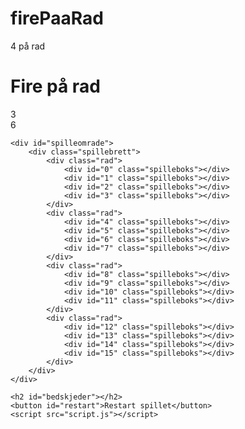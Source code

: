# firePaaRad
4 på rad
<!DOCTYPE html>
<html lang="">

<head>
    <meta charset="utf-8">
    <meta name="viewport" content="width=device-width, initial-scale=1.0">
    <title></title>
    <link rel="stylesheet" href="style.css">
</head>
<h1 id="overskrift">
    Fire på rad
</h1>

<body>
    <div id="scoreboard">
        <div class="scorepoeng">3</div>
        <div class="scorepoeng">6</div>
    </div>

    <div id="spilleomrade">
        <div class="spillebrett">
            <div class="rad">
                <div id="0" class="spilleboks"></div>
                <div id="1" class="spilleboks"></div>
                <div id="2" class="spilleboks"></div>
                <div id="3" class="spilleboks"></div>
            </div>
            <div class="rad">
                <div id="4" class="spilleboks"></div>
                <div id="5" class="spilleboks"></div>
                <div id="6" class="spilleboks"></div>
                <div id="7" class="spilleboks"></div>
            </div>
            <div class="rad">
                <div id="8" class="spilleboks"></div>
                <div id="9" class="spilleboks"></div>
                <div id="10" class="spilleboks"></div>
                <div id="11" class="spilleboks"></div>
            </div>
            <div class="rad">
                <div id="12" class="spilleboks"></div>
                <div id="13" class="spilleboks"></div>
                <div id="14" class="spilleboks"></div>
                <div id="15" class="spilleboks"></div>
            </div>
        </div>
    </div>

    <h2 id="bedskjeder"></h2>
    <button id="restart">Restart spillet</button>
    <script src="script.js"></script>
</body>

</html>
<script> 
  var aktivSpill = true; //starter spillet
const sirkel = "O"; //spiller
const kryss = "X"; //spiller
var spilleren = kryss; //spilleren som starter
const spillStart = []; //hvordan spillet starter

var boks = document.querySelectorAll(".spilleboks"); //henter rutene fra html dokumentet
var rad = document.querySelectorAll(".rad"); //henter radene fra html dokumentet

for (let i = 0; i < boks.length; i++) {
	boks[i].addEventListener("click", boksTrykket)
}; //går gjennom alle rutene og legger til click



function boksTrykket(event) { //tar eventet som argument
	var boksverdi = event.target.boksverdi;
	if (aktivSpill == true) { //sjekker om spillet er i gang
		if (boksverdi !== spillStart) { //hvis verdien av ruten ikke er lik spillstart
			spillStart[boksverdi] = spilleren; //spillstart vil få den nye verdien av boksen som vil være det samme som spilleren som spiller(X)
			event.target.innerHTML = spilleren; //putter spilleren inn i boksen
			spilleren = spilleren === sirkel ? kryss : sirkel; //bytter på spillerne
			return true; //returnerer at spillet er i gang
		} else {
			
			bedskjeder.innerHTML += "Denne ruten er tatt!";
			return true;
		}
	}
};
                                </script>
